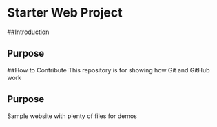 # Starter Web Project
##Introduction
## Purpose
##How to Contribute
This repository is for showing how Git and GitHub work

## Purpose

Sample website with plenty of files for demos